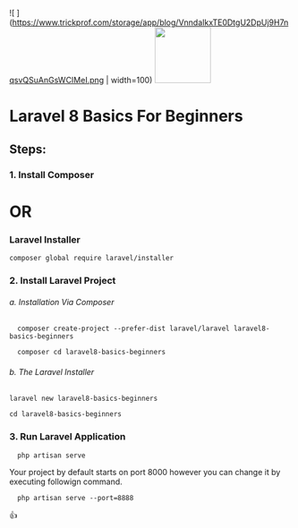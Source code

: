 ![ ](https://www.trickprof.com/storage/app/blog/VnndaIkxTE0DtgU2DpUj9H7nqsvQSuAnGsWCIMeI.png | width=100)
<img src="https://www.trickprof.com/storage/app/blog/VnndaIkxTE0DtgU2DpUj9H7nqsvQSuAnGsWCIMeI.png" width="100" height="100">

# Laravel 8 Basics For Beginners



## Steps:

### 1. Install Composer 

# OR

### Laravel Installer

    composer global require laravel/installer
    

### 2. Install Laravel Project


###### a. Installation Via Composer

	  composer create-project --prefer-dist laravel/laravel laravel8-basics-beginners

	  composer cd laravel8-basics-beginners
      
###### b. The Laravel Installer

    laravel new laravel8-basics-beginners

    cd laravel8-basics-beginners


### 3. Run Laravel Application

	  php artisan serve


Your project by default starts on port 8000 however you can change it by executing followign command.

	  php artisan serve --port=8888


:+1:
